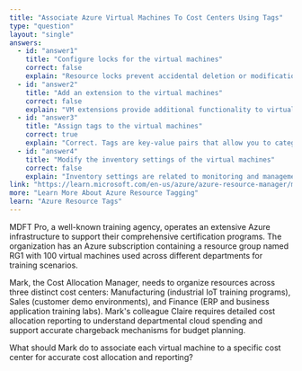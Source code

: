 ```yaml
---
title: "Associate Azure Virtual Machines To Cost Centers Using Tags"
type: "question"
layout: "single"
answers:
  - id: "answer1"
    title: "Configure locks for the virtual machines"
    correct: false
    explain: "Resource locks prevent accidental deletion or modification of resources but do not provide cost allocation or organizational categorization capabilities."
  - id: "answer2"
    title: "Add an extension to the virtual machines"
    correct: false
    explain: "VM extensions provide additional functionality to virtual machines but are not designed for cost allocation or organizational tagging purposes."
  - id: "answer3"
    title: "Assign tags to the virtual machines"
    correct: true
    explain: "Correct. Tags are key-value pairs that allow you to categorize and organize Azure resources for cost allocation, management, and reporting purposes. Each VM can be tagged with the appropriate cost center."
  - id: "answer4"
    title: "Modify the inventory settings of the virtual machines"
    correct: false
    explain: "Inventory settings are related to monitoring and management tools but do not provide cost allocation functionality for associating resources with specific cost centers."
link: "https://learn.microsoft.com/en-us/azure/azure-resource-manager/management/tag-resources"
more: "Learn More About Azure Resource Tagging"
learn: "Azure Resource Tags"
---
```


MDFT Pro, a well-known training agency, operates an extensive Azure infrastructure to support their comprehensive certification programs. The organization has an Azure subscription containing a resource group named RG1 with 100 virtual machines used across different departments for training scenarios.

Mark, the Cost Allocation Manager, needs to organize resources across three distinct cost centers: Manufacturing (industrial IoT training programs), Sales (customer demo environments), and Finance (ERP and business application training labs). Mark's colleague Claire requires detailed cost allocation reporting to understand departmental cloud spending and support accurate chargeback mechanisms for budget planning.

What should Mark do to associate each virtual machine to a specific cost center for accurate cost allocation and reporting?